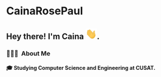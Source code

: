 # CainaRosePaul

<h2> Hey there! I'm Caina  <img src="https://raw.githubusercontent.com/ABSphreak/ABSphreak/master/gifs/Hi.gif" width="30px">.</h2>

<h3> 👨🏻‍💻 &nbsp;About Me </h3>

<h4>🎓   Studying Computer Science and Engineering at CUSAT.</h4>
